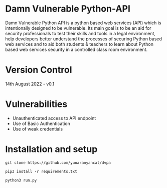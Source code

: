 # Damn Vulnerable Python-API

Damn Vulnerable Python API is a python based web services (API) which is intentionally designed to be vulnerable.
Its main goal is to be an aid for security professionals to test their skills and tools in a legal environment, help developers better understand the processes of securing Python based web services and to aid both students & teachers to learn about Python based web services security in a controlled class room environment.

# Version Control

14th August 2022 - v0.1

# Vulnerabilities 

* Unauthenticated access to API endpoint
* Use of Basic Authentication
* Use of weak credentials

# Installation and setup

` git clone https://github.com/yunaranyancat/dvpa `

` pip3 install -r requirements.txt `

` python3 run.py `

